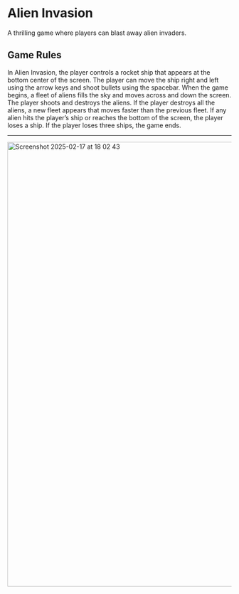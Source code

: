 # Alien Invasion
A thrilling game where players can blast away alien invaders.

## Game Rules
In Alien Invasion, the player controls a rocket ship that appears at the bottom center of the screen. The player can move the ship right and left using the arrow keys and shoot bullets using the spacebar. When the game begins, a fleet of aliens fills the sky and moves across and down the screen. The player shoots and destroys the aliens. If the player destroys all the aliens, a new fleet appears that moves faster than the previous fleet. If any alien hits the player’s ship or reaches the bottom of the screen, the player loses a ship. If the player loses three ships, the game ends.
<hr>



<img width="1000" alt="Screenshot 2025-02-17 at 18 02 43" src="https://github.com/user-attachments/assets/d02193d6-7613-4a9f-ad31-dfcc53c38879" />
